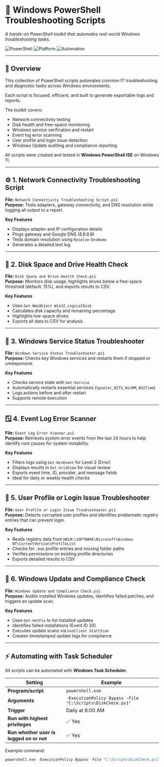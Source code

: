 # 🧰 Windows PowerShell Troubleshooting Scripts
*A hands-on PowerShell toolkit that automates real-world Windows troubleshooting tasks.*

![PowerShell](https://img.shields.io/badge/Language-PowerShell-blue?style=for-the-badge)
![Platform](https://img.shields.io/badge/Platform-Windows-lightgrey?style=for-the-badge)
![Automation](https://img.shields.io/badge/Automation-Task%20Scheduler-green?style=for-the-badge)

---

## 📘 Overview
This collection of PowerShell scripts automates common IT troubleshooting and diagnostic tasks across Windows environments.  

Each script is focused, efficient, and built to generate exportable logs and reports.  

The toolkit covers:
- Network connectivity testing  
- Disk health and free-space monitoring  
- Windows service verification and restart  
- Event log error scanning  
- User profile and login issue detection  
- Windows Update auditing and compliance reporting  

All scripts were created and tested in **Windows PowerShell ISE** on Windows 11.

---

## ⚙️ 1. Network Connectivity Troubleshooting Script
**File:** `Network Connectivity Troubleshooting Script.ps1`  
**Purpose:** Tests adapters, gateway connectivity, and DNS resolution while logging all output to a report.

**Key Features**
- Displays adapter and IP configuration details  
- Pings gateway and Google DNS (8.8.8.8)  
- Tests domain resolution using `Resolve-DnsName`  
- Generates a detailed text log  

---

## 💾 2. Disk Space and Drive Health Check
**File:** `Disk Space and Drive Health Check.ps1`  
**Purpose:** Monitors disk usage, highlights drives below a free-space threshold (default: 15%), and exports results to CSV.

**Key Features**
- Uses `Get-WmiObject Win32_LogicalDisk`  
- Calculates disk capacity and remaining percentage  
- Highlights low-space drives  
- Exports all data to CSV for analysis  

---

## 🧠 3. Windows Service Status Troubleshooter
**File:** `Windows Service Status Troubleshooter.ps1`  
**Purpose:** Checks key Windows services and restarts them if stopped or unresponsive.

**Key Features**
- Checks service state with `Get-Service`  
- Automatically restarts essential services (`Spooler`, `BITS`, `WinRM`, `W32Time`)  
- Logs actions before and after restart  
- Supports remote execution  

---

## 🪟 4. Event Log Error Scanner
**File:** `Event Log Error Scanner.ps1`  
**Purpose:** Retrieves system error events from the last 24 hours to help identify root causes for system instability.

**Key Features**
- Filters logs using `Get-WinEvent` for Level 2 (Error)  
- Displays results in `Out-GridView` for visual review  
- Exports event time, ID, provider, and message fields  
- Ideal for daily or weekly health checks  

---

## 👤 5. User Profile or Login Issue Troubleshooter
**File:** `User Profile or Login Issue Troubleshooter.ps1`  
**Purpose:** Detects corrupted user profiles and identifies problematic registry entries that can prevent login.

**Key Features**
- Reads registry data from `HKLM:\SOFTWARE\Microsoft\Windows NT\CurrentVersion\ProfileList`  
- Checks for `.bak` profile entries and missing folder paths  
- Verifies permissions on existing profile directories  
- Exports detailed results to CSV  

---

## 🔄 6. Windows Update and Compliance Check
**File:** `Windows Update and Compliance Check.ps1`  
**Purpose:** Audits installed Windows updates, identifies failed patches, and triggers an update scan.

**Key Features**
- Uses `Get-HotFix` to list installed updates  
- Identifies failed installations (Event ID 20)  
- Executes update scans via `UsoClient StartScan`  
- Creates timestamped update logs for compliance  

---

## ⚡ Automating with Task Scheduler
All scripts can be automated with **Windows Task Scheduler**.

| Setting | Example |
|----------|----------|
| **Program/script** | `powershell.exe` |
| **Arguments** | `-ExecutionPolicy Bypass -File "C:\Scripts\DiskCheck.ps1"` |
| **Trigger** | Daily at 8:00 AM |
| **Run with highest privileges** | ✅ Yes |
| **Run whether user is logged on or not** | ✅ Yes |

Example command:
```powershell
powershell.exe -ExecutionPolicy Bypass -File "C:\Scripts\DiskCheck.ps1"
